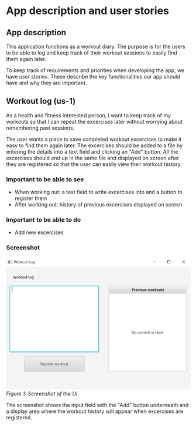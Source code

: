 # App description and user stories

## App description

This application functions as a workout diary. The purpose is for the users to be able to log and keep track of their workout sessions to easily find them again later.

To keep track of requirements and priorities when developing the app, we have user stories. These describe the key functionalities our app should have and why they are important.

## Workout log (us-1)

As a health and fitness interested person, I want to keep track of my workouts so that I can repeat the excercises later without worrying about remembering past sessions.

The user wants a place to save completed workout excercises to make it easy to find them again later. The excercises should be added to a file by entering the details into a text field and clicking an "Add" button. All the excercises should end up in the same file and displayed on screen after they are registered so that the user can easily view their workout history.

### Important to be able to see

- When working out: a text field to write excercises into and a button to register them
- After working out: history of previous excercises displayed on screen

### Important to be able to do
  
- Add new excercises

### Screenshot

![App Screenshot](ui/src/main/resources/ui/img/workoutapp.PNG)
*Figure 1: Screenshot of the UI*

The screenshot shows the input field with the "Add" button underneath and a display area where the workout history will appear when excercises are registered.
